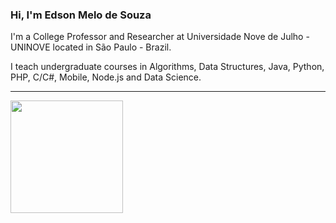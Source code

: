 ### Hi, I'm Edson Melo de Souza 

I'm a College Professor and Researcher at Universidade Nove de Julho - UNINOVE located in São Paulo - Brazil.

I teach undergraduate courses in Algorithms, Data Structures, Java, Python, PHP, C/C#, Mobile, Node.js and Data Science.
<hr>
 <div>
  <a href="https://github.com/edsonmsouza">
  <img height="180em" src="https://github-readme-stats.vercel.app/api?username=edsonmsouza&show_icons=true&theme=dark&count_private=true"/>  
</div>


